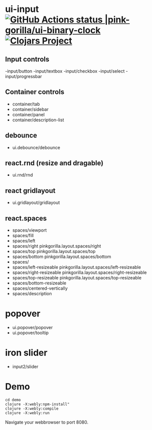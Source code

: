 # ui-input [![GitHub Actions status |pink-gorilla/ui-binary-clock](https://github.com/pink-gorilla/ui-input/workflows/CI/badge.svg)](https://github.com/pink-gorilla/ui-input/actions?workflow=CI)[![Clojars Project](https://img.shields.io/clojars/v/org.pinkgorilla/ui-input.svg)](https://clojars.org/org.pinkgorilla/ui-input)

## Input controls
-input/button 
-input/textbox 
-input/checkbox
-input/select
-input/progressbar                           


## Container controls
- container/tab 
- container/sidebar 
- container/panel
- container/description-list 

## debounce
- ui.debounce/debounce

## react.rnd (resize and dragable)
- ui.rnd/rnd 

## react gridlayout
- ui.gridlayout/gridlayout

## react.spaces
- spaces/viewport 
- spaces/fill
- spaces/left
- spaces/right pinkgorilla.layout.spaces/right
- spaces/top pinkgorilla.layout.spaces/top
- spaces/bottom pinkgorilla.layout.spaces/bottom
- spaces/
- spaces/left-resizeable pinkgorilla.layout.spaces/left-resizeable
- spaces/right-resizeable pinkgorilla.layout.spaces/right-resizeable
- spaces/top-resizeable pinkgorilla.layout.spaces/top-resizeable
- spaces/bottom-resizeable 
- spaces/centered-vertically 
- spaces/description

# popover
- ui.popover/popover
- ui.popover/tooltip 

# iron slider
- input2/slider

# Demo

```
cd demo
clojure -X:webly:npm-install"
clojure -X:webly:compile
clojure -X:webly:run
```

Navigate your webbrowser to port 8080. 




